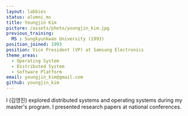 ```yaml
---
layout: labbies
status: alumni_ms
title: Youngjin Kim
picture: /assets/photo/youngjin_kim.jpg
previous_training:
  MS : Sungkyunkwan University (1993)
position_joined: 1993
position: Vice President (VP) at Samsung Electronics
theme_areas:
  - Operating System
  - Distributed System
  - Software Platform
email: youngjin_kim@gmail.com
github: youngjin_kim
---
```


I (김영진) explored distributed systems and operating systems during my master's program. I presented research papers at national conferences.